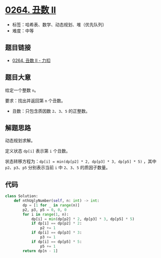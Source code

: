 # [0264. 丑数 II](https://leetcode.cn/problems/ugly-number-ii/)

- 标签：哈希表、数学、动态规划、堆（优先队列）
- 难度：中等

## 题目链接

- [0264. 丑数 II - 力扣](https://leetcode.cn/problems/ugly-number-ii/)

## 题目大意

给定一个整数 `n`。

要求：找出并返回第 `n` 个丑数。

- 丑数：只包含质因数 `2`、`3`、`5` 的正整数。

## 解题思路

动态规划求解。

定义状态 `dp[i]` 表示第 `i` 个丑数。

状态转移方程为：`dp[i] = min(dp[p2] * 2, dp[p3] * 3, dp[p5] * 5)` ，其中 `p2`、`p3`、`p5` 分别表示当前 `i` 中  `2`、`3`、`5` 的质因子数量。

## 代码

```python
class Solution:
    def nthUglyNumber(self, n: int) -> int:
        dp = [1 for _ in range(n)]
        p2, p3, p5 = 0, 0, 0
        for i in range(1, n):
            dp[i] = min(dp[p2] * 2, dp[p3] * 3, dp[p5] * 5)
            if dp[i] == dp[p2] * 2:
                p2 += 1
            if dp[i] == dp[p3] * 3:
                p3 += 1
            if dp[i] == dp[p5] * 5:
                p5 += 1
        return dp[n - 1]
```

